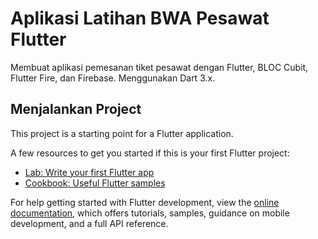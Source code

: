 # Aplikasi Latihan BWA Pesawat Flutter

Membuat aplikasi pemesanan tiket pesawat dengan Flutter, BLOC Cubit, Flutter Fire, dan Firebase. Menggunakan Dart 3.x.

## Menjalankan Project

This project is a starting point for a Flutter application.

A few resources to get you started if this is your first Flutter project:

- [Lab: Write your first Flutter app](https://docs.flutter.dev/get-started/codelab)
- [Cookbook: Useful Flutter samples](https://docs.flutter.dev/cookbook)

For help getting started with Flutter development, view the
[online documentation](https://docs.flutter.dev/), which offers tutorials,
samples, guidance on mobile development, and a full API reference.
